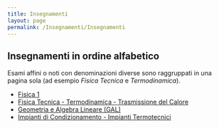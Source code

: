 ```yaml
---
title: Insegnamenti
layout: page
permalink: /Insegnamenti/Insegnamenti
--- 
```


## Insegnamenti in ordine alfabetico
Esami affini o noti con denominazioni diverse sono raggruppati in una pagina sola (ad esempio _Fisica Tecnica_ e _Termodinamica_).

* [Fisica 1](./Fisica_1)
* [Fisica Tecnica - Termodinamica - Trasmissione del Calore](./FisicaTecnica)
* [Geometria e Algebra Lineare (GAL)](./GeometriaAlgebraLineare)
* [Impianti di Condizionamento - Impianti Termotecnici](./ImpiantiCondizionamento)
